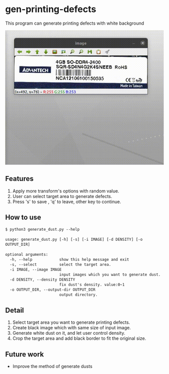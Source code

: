 # gen-printing-defects
This program can generate printing defects with white background

![cover](figures/cover_generate_printing_defects.gif)

## Features
1. Apply more transform's options with random value. 
2. User can select target area to generate defects.
3. Press 's' to save , 'q' to leave, other key to continue.

## How to use
```
$ python3 generate_dust.py --help

usage: generate_dust.py [-h] [-s] [-i IMAGE] [-d DENSITY] [-o OUTPUT_DIR]

optional arguments:
  -h, --help            show this help message and exit
  -s, --select          select the target area.
  -i IMAGE, --image IMAGE
                        input images which you want to generate dust.
  -d DENSITY, --density DENSITY
                        fix dust's density. value:0~1
  -o OUTPUT_DIR, --output-dir OUTPUT_DIR
                        output directory.
```

## Detail

1. Select target area you want to generate printing defects.
2. Create black image which with same size of input image.
3. Generate white dust on it, and let user control density.
4. Crop the target area and add black border to fit the original size.

## Future work

* Improve the method of generate dusts